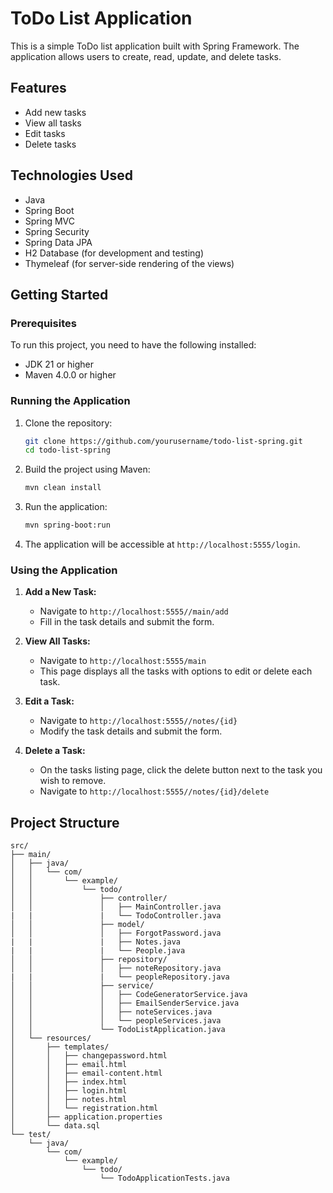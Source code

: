 # ToDo List Application

This is a simple ToDo list application built with Spring Framework. The application allows users to create, read, update, and delete tasks.

## Features

- Add new tasks
- View all tasks
- Edit tasks
- Delete tasks


## Technologies Used

- Java
- Spring Boot
- Spring MVC
- Spring Security
- Spring Data JPA
- H2 Database (for development and testing)
- Thymeleaf (for server-side rendering of the views)

## Getting Started

### Prerequisites

To run this project, you need to have the following installed:

- JDK 21 or higher
- Maven 4.0.0 or higher

### Running the Application

1. Clone the repository:

    ```sh
    git clone https://github.com/yourusername/todo-list-spring.git
    cd todo-list-spring
    ```

2. Build the project using Maven:

    ```sh
    mvn clean install
    ```

3. Run the application:

    ```sh
    mvn spring-boot:run
    ```

4. The application will be accessible at `http://localhost:5555/login`.

### Using the Application

1. **Add a New Task:**
    - Navigate to `http://localhost:5555//main/add`
    - Fill in the task details and submit the form.

2. **View All Tasks:**
    - Navigate to `http://localhost:5555/main`
    - This page displays all the tasks with options to edit or delete each task.

3. **Edit a Task:**
    - Navigate to `http://localhost:5555//notes/{id}`
    - Modify the task details and submit the form.

4. **Delete a Task:**
    - On the tasks listing page, click the delete button next to the task you wish to remove.
    - Navigate to `http://localhost:5555//notes/{id}/delete`

## Project Structure

```plaintext
src/
├── main/
│   ├── java/
│   │   └── com/
│   │       └── example/
│   │           └── todo/
│   │               ├── controller/
│   │               │   ├── MainController.java
|   |               |   └── TodoController.java
│   │               ├── model/
│   │               │   ├── ForgotPassword.java
|   |               |   ├── Notes.java
|   |               |   └── People.java
│   │               ├── repository/
│   │               │   ├── noteRepository.java
|   |               |   └── peopleRepository.java
│   │               ├── service/
│   │               │   ├── CodeGeneratorService.java
│   │               │   ├── EmailSenderService.java
│   │               │   ├── noteServices.java
│   │               │   └── peopleServices.java
│   │               └── TodoListApplication.java
│   └── resources/
│       ├── templates/
│       │   ├── changepassword.html
│       │   ├── email.html
│       │   ├── email-content.html
│       │   ├── index.html
│       │   ├── login.html
│       │   ├── notes.html
│       │   └── registration.html
│       ├── application.properties
│       └── data.sql
└── test/
    └── java/
        └── com/
            └── example/
                └── todo/
                    └── TodoApplicationTests.java
